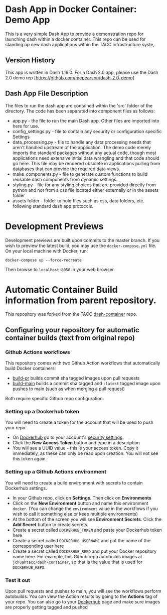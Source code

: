 # Dash App in Docker Container: Demo App
This is a very simple Dash App to provide a demonstration repo for launching dash within a docker container. This repo can be used for standing up new dash applications within the TACC infrastructure syste,.


## Version History
This app is written in Dash 1.19.0.  For a Dash 2.0 app, please use the Dash 2.0 demo rep [https://github.com/mepearson/dash-2.0-demo]

## Dash App File Description
The files to run the dash app are contained within the 'src' folder of the directory. The code has been separated into component files as follows:
* app.py - the file to run the main Dash app. Other files are imported into here for use.
* config_settings.py - file to contain any security or configuration specific Settings
* data_processing.py - file to handle any data processing needs that aren't handled upstream of the application. The demo code merely imports the standard packages without any actual code, though most applications need extensive initial data wrangling and that code should go here. This file may be rendered obsolete in applications pulling from databases that can provide the required data views.
* make_components.py - file to generate custom functions to build reusable dash components from dynamic settings.
* styling.py - file for any styling choices that are provided directly from python and not from a css file located either externally or in the assets folder
* assets folder - folder to hold files such as css, data folders, etc. following standard dash app protocols.

# Development Previews

Development previews are built upon commits to the master branch. If you wish to preview the latest
build, you may use the `docker-compose.yml` file. On your local machine with Docker, run:

```
docker-compose up --force-recreate
```

Then browse to `localhost:8050` in your web browser.

# Automatic Container Build information from parent repository.
This repository was forked from the TACC [dash-container](https://github.com/TACC/dash-container) repo.  

## Configuring your repository for automatic container builds (text from original repo)

### Github Actions workflows

This repository comes with two Github Action workflows that automatically build Docker containers:

- [build-pr](./github/workflows/build-pr) builds commit sha tagged
images upon pull requests
- [build-main](./github/workflows/build-main) builds a commit sha tagged and `:latest` tagged image upon
pushes to main (such as when merging a pull request)

Both require specific Github repo configuration.

### Setting up a Dockerhub token

You will need to create a token for the account that will be used to push your repo.

- On [Dockerhub](https://hub.docker.com) go to your account's [security settings](https://hub.docker.com/settings/security).
- Click the **New Access Token** button and type in a description
- You will see a UUID value - this is your access token. Copy it immediately, as these can only
be read upon creation. You will not see this token again.

### Setting up a Github Actions environment

You will need to create a build environment with secrets to contain Dockerhub settings.

- In your Github repo, click on **Settings**. Then click on **Environments**
- Click on the **New Environment** button and name this environment `docker`. (You can change the
`environment` value in the workflows if you wish to call it something else or keep multiple environments)
- At the bottom of the screen you will see **Environment Secrets**. Click the **Add Secret** button to create secrets.
- Create a secret called `DOCKERHUB_TOKEN` and paste your Dockerhub token here
- Create a secret called `DOCKERHUB_USERNAME` and put the name of the corresponding user here
- Create a secret called `DOCKERHUB_REPO` and put your Docker repository name here. For example, this Github repo
autobuilds images at `jchuahtacc/dash-container`, so that is the value that is used for `DOCKERHUB_REPO`.

### Test it out

Upon pull requests and pushes to main, you will see the workflows perform autobuilds. You can
view the Action results by going to the **Actions** tag of your repo. You can also go to your [Dockerhub](https://hub.docker.com) page and make sure images are properly getting tagged and pushed
